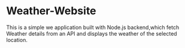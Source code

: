 # Weather-Website
This is a simple we application built with Node.js backend,which fetch Weather details from an API and displays the weather of the selected location.

